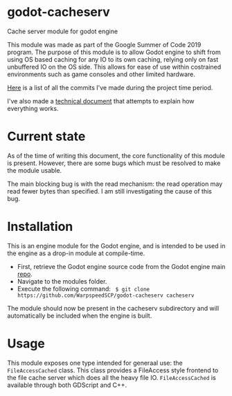 # godot-cacheserv
Cache server module for godot engine

This module was made as part of the Google Summer of Code 2019 program. The purpose of this module is to allow Godot engine to shift from using OS based caching for any IO to its own caching, relying only on fast unbuffered IO on the OS side. This allows for ease of use within costrained environments such as game consoles and other limited hardware.

[Here][1] is a list of all the commits I've made during the project time period.

I've also made a [technical document][2] that attempts to explain how everything works.

# Current state

As of the time of writing this document, the core functionality of this module is present. However, there are some bugs which must be resolved to make the module usable.

The main blocking bug is with the read mechanism: the read operation may read fewer bytes than specified. I am still investigating the cause of this bug.

# Installation

This is an engine module for the Godot engine, and is intended to be used in the engine as a drop-in module at compile-time.

* First, retrieve the Godot engine source code from the Godot engine main [repo](https://github.com/godotengine/godot).
* Navigate to the modules folder.
* Execute the following command: ``` $ git clone https://github.com/WarpspeedSCP/godot-cacheserv cacheserv```

The module should now be present in the cacheserv subdirectory and will automatically be included when the engine is built.

# Usage

This module exposes one type intended for generaal use: the `FileAccessCached` class. This class provides a FileAccess style frontend to the file cache server which does all the heavy file IO. `FileAccessCached` is available through both GDScript and C++.

[1]: https://github.com/WarpspeedSCP/godot/commits?author=WarpspeedSCP
[2]: https://docs.google.com/document/d/1u5pnouYPkF44VpupJ3J_TUTM_RS5JVG2fOLJKAT9QU4



